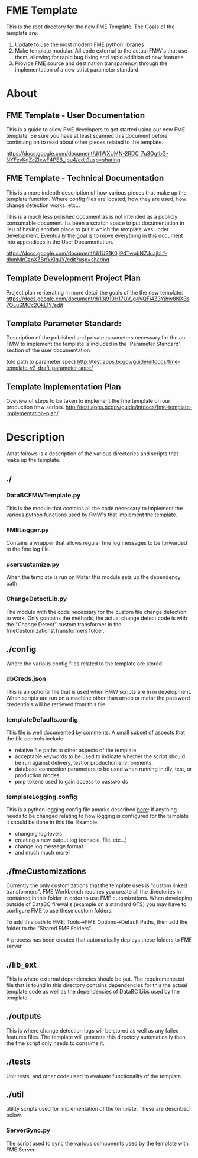 # FME Template

This is the root directory for the new FME Template.  The 
Goals of the template are:

1. Update to use the most modern FME python libraries 
2. Make template modular.  All code external to the actual
   FMW's that use them, allowing for rapid bug fixing and
   rapid addition of new features.
3. Provide FME source and destination transparency, through
   the implementation of a new strict parameter standard.
   
# About

## FME Template - User Documentation
This is a guide to allow FME developers to get started using our new FME 
template.  Be sure you have at least scanned
this document before continuing on to read about other pieces related
to the template.

https://docs.google.com/document/d/1WXUMN-2RDC_7u3OgtbG-NYFevKqZcZlxwF4PEB_lpu4/edit?usp=sharing

## FME Template - Technical Documentation
This is a more indepth description of how various pieces that make up the
template function.  Where config files are located, how they are used, how 
change detection works. etc...

This is a much less polished document as is not intended as a publicly 
consumable document.  Its been a scratch space to put documentation 
in lieu of having another place to put it which the template was under
development.  Eventually the goal is to move everything in 
this document into appendices in the User Documentation.

https://docs.google.com/document/d/1U31K0jl9dTwqbNZJuajbLf-dhmNlrCzpXZBrfxKlgJY/edit?usp=sharing

## Template Development Project Plan
Project plan re-iterating in more detail the goals of the the 
new template:
https://docs.google.com/document/d/13j919H17UV_g4VQFi4Z3Yjhw8NXBs7OLuSMCc2OkL1Y/edit

## Template Parameter Standard:
Description of the published and private parameters necessary for 
the an FMW to implement the template is included in the 'Parameter 
Standard' section of the user documentation

(old path to parameter spec)
http://test.apps.bcgov/guide/intdocs/fme-template-v2-draft-parameter-spec/

## Template Implementation Plan
Oveview of steps to be taken to implement the fme template on our 
production fmw scripts.
http://test.apps.bcgov/guide/intdocs/fme-template-implementation-plan/

# Description
What follows is a description of the various directories and scripts 
that make up the template.

## ./

### DataBCFMWTemplate.py
This is the module that contains all the code necessary to implement the
various python functions used by FMW's that implement the template.

### FMELogger.py
Contains a wrapper that allows regular fme log messages to be forwarded
to the fme log file.

### usercustomize.py
When the template is run on Matar this module sets up the dependency path

### ChangeDetectLib.py
The module with the code necessary for the custom file change detection 
to work.  Only contains the methods, the actual change detect code is with 
the "Change Detect" custom transformer in the fmeCustomizations\Transformers
folder.

## ./config

Where the various config files related to the template are stored

### dbCreds.json
This is an optional file that is used when FMW scripts are in in development.
When scripts are run on a machine other than arneb or matar the password
credentials will be retrieved from this file.

### templateDefaults.config
This file is well documented by comments.  A small subset of aspects that the 
file controls include:
  - relative file paths to other aspects of the template
  - acceptable keywords to be used to indicate whether the script should
    be run against delivery, test or production environments.
  - database connection parameters to be used when running in dlv, test, or
    production modes.
  - pmp tokens used to gain access to passwords
  
### templateLogging.config
This is a python logging config file amarks described [here](https://docs.python.org/2/library/logging.config.html):
If anything needs to be changed relating to how logging is configured
for the template it should be done in this file.  Example:
  - changing log levels
  - creating a new output log (console, file, etc...)
  - change log message format
  - and much much more!
  
## ./fmeCustomizations
Currently the only customizations that the template uses is "custom linked transformers".
FME Workbench requires you create all the directories in contained 
in this folder in order to use FME cutomizations.  When developing 
outside of DataBC firewalls (example on a standard GTS) you may have 
to configure FME to use these custom folders.

To add this path to FME: Tools->FME Options->Default Paths, then add the 
folder to the "Shared FME Folders".

A process has been created that automatically deploys these folders
to FME server.

## ./lib_ext
This is where external dependencies should be put.  The requirements.txt
file that is found in this directory contains dependencies for this the 
actual template code as well as the dependencies of DataBC Libs used by 
the template.

## ./outputs
This is where change detection logs will be stored as well as any failed
features files.  The template will generate this directory automatically 
then the fme script only needs to consume it.

## ./tests
Unit tests, and other code used to evaluate functionality of the 
template.

## ./util
utility scripts used for implementation of the template.  These are described
below.

### ServerSync.py
The script used to sync the various components used by the template 
with FME Server.






 
